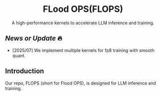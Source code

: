 

<h1 align="center">FLood OPS(FLOPS) </h1>

  
<p align="center">
   A high-performance kernels to accelerate LLM inference and training.
</p>


## *News or Update* 🔥

- [2025/07] We implement multiple kernels for fp8 training with smooth quant.


## Introduction

Our repo, FLOPS (short for Flood OPS), is designed for LLM inference and training.

